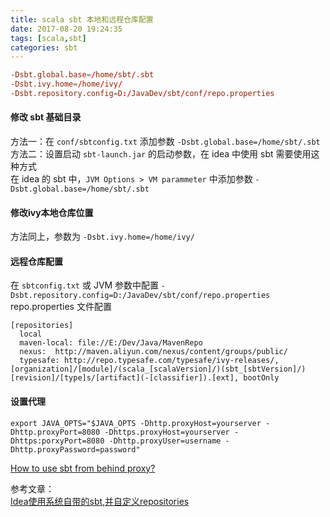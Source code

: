```yaml
---
title: scala sbt 本地和远程仓库配置
date: 2017-08-20 19:24:35
tags: [scala,sbt]
categories: sbt
---
```

```conf
-Dsbt.global.base=/home/sbt/.sbt
-Dsbt.ivy.home=/home/ivy/
-Dsbt.repository.config=D:/JavaDev/sbt/conf/repo.properties
```

<!-- more -->
#### 修改 sbt 基础目录
方法一：在 `conf/sbtconfig.txt` 添加参数 `-Dsbt.global.base=/home/sbt/.sbt`  
方法二：设置启动 `sbt-launch.jar` 的启动参数，在 idea 中使用 sbt 需要使用这种方式  
在 idea 的 sbt 中，`JVM Options > VM parammeter` 中添加参数 `-Dsbt.global.base=/home/sbt/.sbt`  

#### 修改ivy本地仓库位置
方法同上，参数为 `-Dsbt.ivy.home=/home/ivy/`

#### 远程仓库配置
在 `sbtconfig.txt` 或 JVM 参数中配置 `-Dsbt.repository.config=D:/JavaDev/sbt/conf/repo.properties`  
repo.properties 文件配置  
```properties
[repositories]
  local
  maven-local: file://E:/Dev/Java/MavenRepo
  nexus:  http://maven.aliyun.com/nexus/content/groups/public/
  typesafe: http://repo.typesafe.com/typesafe/ivy-releases/, [organization]/[module]/(scala_[scalaVersion]/)(sbt_[sbtVersion]/)[revision]/[type]s/[artifact](-[classifier]).[ext], bootOnly
```

#### 设置代理
`export JAVA_OPTS="$JAVA_OPTS -Dhttp.proxyHost=yourserver -Dhttp.proxyPort=8080 -Dhttps.proxyHost=yourserver -Dhttps:porxyPort=8080 -Dhttp.proxyUser=username -Dhttp.proxyPassword=password"`  

[How to use sbt from behind proxy?](https://stackoverflow.com/questions/13803459/how-to-use-sbt-from-behind-proxy)  

参考文章：  
[Idea使用系统自带的sbt,并自定义repositories](http://blog.csdn.net/jameshadoop/article/details/52295710)
